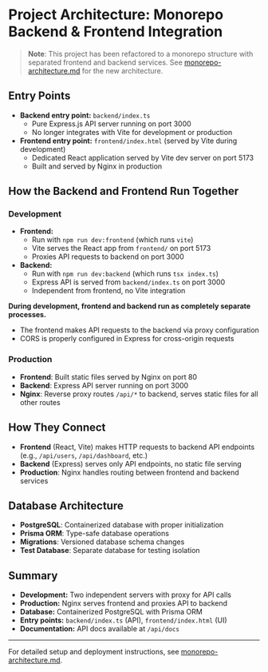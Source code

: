 # Project Architecture: Monorepo Backend & Frontend Integration

> **Note**: This project has been refactored to a monorepo structure with separated frontend and backend services. See [monorepo-architecture.md](./monorepo-architecture.md) for the new architecture.

## Entry Points

- **Backend entry point:** `backend/index.ts`
  - Pure Express.js API server running on port 3000
  - No longer integrates with Vite for development or production
- **Frontend entry point:** `frontend/index.html` (served by Vite during development)
  - Dedicated React application served by Vite dev server on port 5173
  - Built and served by Nginx in production

## How the Backend and Frontend Run Together

### Development
- **Frontend:**
  - Run with `npm run dev:frontend` (which runs `vite`)
  - Vite serves the React app from `frontend/` on port 5173
  - Proxies API requests to backend on port 3000
- **Backend:**
  - Run with `npm run dev:backend` (which runs `tsx index.ts`)
  - Express API is served from `backend/index.ts` on port 3000
  - Independent from frontend, no Vite integration

**During development, frontend and backend run as completely separate processes.**
- The frontend makes API requests to the backend via proxy configuration
- CORS is properly configured in Express for cross-origin requests

### Production
- **Frontend**: Built static files served by Nginx on port 80
- **Backend**: Express API server running on port 3000
- **Nginx**: Reverse proxy routes `/api/*` to backend, serves static files for all other routes

## How They Connect
- **Frontend** (React, Vite) makes HTTP requests to backend API endpoints (e.g., `/api/users`, `/api/dashboard`, etc.)
- **Backend** (Express) serves only API endpoints, no static file serving
- **Production**: Nginx handles routing between frontend and backend services

## Database Architecture
- **PostgreSQL**: Containerized database with proper initialization
- **Prisma ORM**: Type-safe database operations
- **Migrations**: Versioned database schema changes
- **Test Database**: Separate database for testing isolation

## Summary
- **Development:** Two independent servers with proxy for API calls
- **Production:** Nginx serves frontend and proxies API to backend
- **Database:** Containerized PostgreSQL with Prisma ORM
- **Entry points:** `backend/index.ts` (API), `frontend/index.html` (UI)
- **Documentation:** API docs available at `/api/docs`

---

For detailed setup and deployment instructions, see [monorepo-architecture.md](./monorepo-architecture.md).
